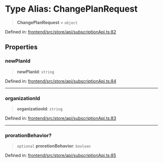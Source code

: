 # Type Alias: ChangePlanRequest

> **ChangePlanRequest** = `object`

Defined in: [frontend/src/store/api/subscriptionApi.ts:82](https://github.com/lsendel/sass/blob/ca8b2b87627589617e0de57047e1f50d53e78078/frontend/src/store/api/subscriptionApi.ts#L82)

## Properties

### newPlanId

> **newPlanId**: `string`

Defined in: [frontend/src/store/api/subscriptionApi.ts:84](https://github.com/lsendel/sass/blob/ca8b2b87627589617e0de57047e1f50d53e78078/frontend/src/store/api/subscriptionApi.ts#L84)

***

### organizationId

> **organizationId**: `string`

Defined in: [frontend/src/store/api/subscriptionApi.ts:83](https://github.com/lsendel/sass/blob/ca8b2b87627589617e0de57047e1f50d53e78078/frontend/src/store/api/subscriptionApi.ts#L83)

***

### prorationBehavior?

> `optional` **prorationBehavior**: `boolean`

Defined in: [frontend/src/store/api/subscriptionApi.ts:85](https://github.com/lsendel/sass/blob/ca8b2b87627589617e0de57047e1f50d53e78078/frontend/src/store/api/subscriptionApi.ts#L85)
